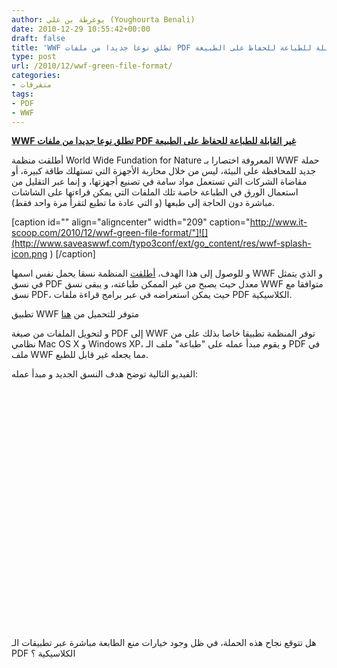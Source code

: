 ```yaml
---
author: يوغرطة بن علي (Youghourta Benali)
date: 2010-12-29 10:55:42+00:00
draft: false
title: 'WWF تطلق نوعا جديدا من ملفات PDF غير القابلة للطباعة للحفاظ على الطبيعة '
type: post
url: /2010/12/wwf-green-file-format/
categories:
- متفرقات
tags:
- PDF
- WWF
---
```


**[WWF تطلق نوعا جديدا من ملفات PDF غير القابلة للطباعة للحفاظ على الطبيعة](http://www.it-scoop.com/2010/12/wwf-green-file-format/)**


أطلقت منظمة World Wide Fundation for Nature المعروفة اختصارا بـ WWF حملة جديد للمحافظة على البيئة، ليس من خلال محاربة الأجهزة التي تستهلك طاقة كبيرة، أو مقاضاة الشركات التي تستعمل مواد سامة في تصنيع أجهزتها، و إنما عبر التقليل من استعمال الورق في الطباعة خاصة تلك الملفات التي يمكن قراءتها على الشاشات مباشرة دون الحاجة إلى طبعها (و التي عادة ما تطبع لتقرأ مرة واحد فقط).

[caption id="" align="aligncenter" width="209" caption="http://www.it-scoop.com/2010/12/wwf-green-file-format/"]![](http://www.saveaswwf.com/typo3conf/ext/go_content/res/wwf-splash-icon.png )
[/caption]

و للوصول إلى هذا الهدف، [أطلقت](http://www.saveaswwf.com/en/what-is-it.html) المنظمة نسقا يحمل نفس اسمها WWF و الذي يتمثل في نسق PDF معدل حيث يصبح من غير الممكن طباعته، و يبقى نسق WWF متوافقا مع نسق PDF، حيث يمكن استعراضه في عبر برامج قراءة ملفات PDF الكلاسيكية.

تطبيق WWF متوفر للتحميل من [هنا](http://www.saveaswwf.com/en/)

و لتحويل الملفات من صيغة PDF إلى WWF توفر المنظمة تطبيقا خاصا بذلك على من نظامي Mac OS X و Windows XP، و يقوم مبدأ عمله على "طباعة" ملف الـ PDF في ملف WWF مما يجعله غير قابل للطبع.

الفيديو التالية توضح هدف النسق الجديد و مبدأ عمله:

<!-- more -->



<object classid="clsid:d27cdb6e-ae6d-11cf-96b8-444553540000" width="640" codebase="http://download.macromedia.com/pub/shockwave/cabs/flash/swflash.cab#version=6,0,40,0" height="385"><embed src="http://www.youtube.com/v/MzY4SGgEB7g?fs=1&hl=fr_FR&color1=0x5d1719&color2=0xcd311b" allowscriptaccess="always" height="385" width="640" allowfullscreen="true" type="application/x-shockwave-flash"></embed></object>

هل تتوقع نجاح هذه الحملة، في ظل وجود خيارات منع الطابعة مباشرة عبر تطبيقات الـ PDF الكلاسيكية ؟
